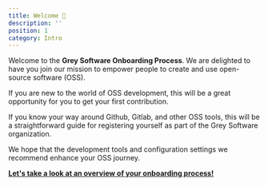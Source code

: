 ```yaml
---
title: Welcome 🎉  
description: ''
position: 1
category: Intro
---
```


Welcome to the **Grey Software Onboarding Process**. We are delighted to have you join our mission to empower people to create and use open-source software (OSS). 

If you are new to the world of OSS development, this will be a great opportunity for you to get your first contribution.

If you know your way around Github, Gitlab, and other OSS tools, this will be a straightforward guide for registering yourself as part of the Grey Software organization.

We hope that the development tools and configuration settings we recommend enhance your OSS journey.

**[Let's take a look at an overview of your onboarding process!](/overview)**